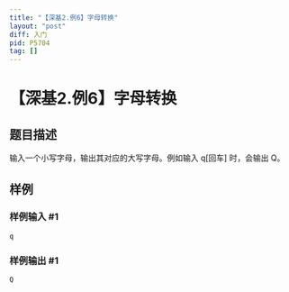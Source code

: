 ```yaml
---
title: "【深基2.例6】字母转换"
layout: "post"
diff: 入门
pid: P5704
tag: []
---
```

# 【深基2.例6】字母转换
## 题目描述

输入一个小写字母，输出其对应的大写字母。例如输入 q[回车] 时，会输出 Q。
## 样例

### 样例输入 #1
```
q
```
### 样例输出 #1
```
Q
```
